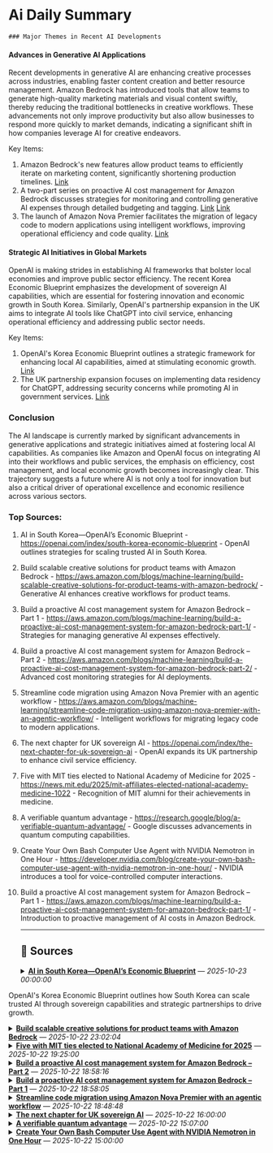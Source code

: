# Ai Daily Summary

    ### Major Themes in Recent AI Developments

#### Advances in Generative AI Applications
Recent developments in generative AI are enhancing creative processes across industries, enabling faster content creation and better resource management. Amazon Bedrock has introduced tools that allow teams to generate high-quality marketing materials and visual content swiftly, thereby reducing the traditional bottlenecks in creative workflows. These advancements not only improve productivity but also allow businesses to respond more quickly to market demands, indicating a significant shift in how companies leverage AI for creative endeavors.

Key Items:
1. Amazon Bedrock's new features allow product teams to efficiently iterate on marketing content, significantly shortening production timelines. [Link](https://aws.amazon.com/blogs/machine-learning/build-scalable-creative-solutions-for-product-teams-with-amazon-bedrock/)
2. A two-part series on proactive AI cost management for Amazon Bedrock discusses strategies for monitoring and controlling generative AI expenses through detailed budgeting and tagging. [Link](https://aws.amazon.com/blogs/machine-learning/build-a-proactive-ai-cost-management-system-for-amazon-bedrock-part-1/) [Link](https://aws.amazon.com/blogs/machine-learning/build-a-proactive-ai-cost-management-system-for-amazon-bedrock-part-2/)
3. The launch of Amazon Nova Premier facilitates the migration of legacy code to modern applications using intelligent workflows, improving operational efficiency and code quality. [Link](https://aws.amazon.com/blogs/machine-learning/streamline-code-migration-using-amazon-nova-premier-with-an-agentic-workflow/)

#### Strategic AI Initiatives in Global Markets
OpenAI is making strides in establishing AI frameworks that bolster local economies and improve public sector efficiency. The recent Korea Economic Blueprint emphasizes the development of sovereign AI capabilities, which are essential for fostering innovation and economic growth in South Korea. Similarly, OpenAI's partnership expansion in the UK aims to integrate AI tools like ChatGPT into civil service, enhancing operational efficiency and addressing public sector needs.

Key Items:
1. OpenAI's Korea Economic Blueprint outlines a strategic framework for enhancing local AI capabilities, aimed at stimulating economic growth. [Link](https://openai.com/index/south-korea-economic-blueprint)
2. The UK partnership expansion focuses on implementing data residency for ChatGPT, addressing security concerns while promoting AI in government services. [Link](https://openai.com/index/the-next-chapter-for-uk-sovereign-ai)

### Conclusion
The AI landscape is currently marked by significant advancements in generative applications and strategic initiatives aimed at fostering local AI capabilities. As companies like Amazon and OpenAI focus on integrating AI into their workflows and public services, the emphasis on efficiency, cost management, and local economic growth becomes increasingly clear. This trajectory suggests a future where AI is not only a tool for innovation but also a critical driver of operational excellence and economic resilience across various sectors.

### Top Sources:
1. AI in South Korea—OpenAI’s Economic Blueprint - https://openai.com/index/south-korea-economic-blueprint - OpenAI outlines strategies for scaling trusted AI in South Korea.
2. Build scalable creative solutions for product teams with Amazon Bedrock - https://aws.amazon.com/blogs/machine-learning/build-scalable-creative-solutions-for-product-teams-with-amazon-bedrock/ - Generative AI enhances creative workflows for product teams.
3. Build a proactive AI cost management system for Amazon Bedrock – Part 1 - https://aws.amazon.com/blogs/machine-learning/build-a-proactive-ai-cost-management-system-for-amazon-bedrock-part-1/ - Strategies for managing generative AI expenses effectively.
4. Build a proactive AI cost management system for Amazon Bedrock – Part 2 - https://aws.amazon.com/blogs/machine-learning/build-a-proactive-ai-cost-management-system-for-amazon-bedrock-part-2/ - Advanced cost monitoring strategies for AI deployments.
5. Streamline code migration using Amazon Nova Premier with an agentic workflow - https://aws.amazon.com/blogs/machine-learning/streamline-code-migration-using-amazon-nova-premier-with-an-agentic-workflow/ - Intelligent workflows for migrating legacy code to modern applications.
6. The next chapter for UK sovereign AI - https://openai.com/index/the-next-chapter-for-uk-sovereign-ai - OpenAI expands its UK partnership to enhance civil service efficiency.
7. Five with MIT ties elected to National Academy of Medicine for 2025 - https://news.mit.edu/2025/mit-affiliates-elected-national-academy-medicine-1022 - Recognition of MIT alumni for their achievements in medicine.
8. A verifiable quantum advantage - https://research.google/blog/a-verifiable-quantum-advantage/ - Google discusses advancements in quantum computing capabilities.
9. Create Your Own Bash Computer Use Agent with NVIDIA Nemotron in One Hour - https://developer.nvidia.com/blog/create-your-own-bash-computer-use-agent-with-nvidia-nemotron-in-one-hour/ - NVIDIA introduces a tool for voice-controlled computer interactions.
10. Build a proactive AI cost management system for Amazon Bedrock – Part 1 - https://aws.amazon.com/blogs/machine-learning/build-a-proactive-ai-cost-management-system-for-amazon-bedrock-part-1/ - Introduction to proactive management of AI costs in Amazon Bedrock.
                
    ---
                
    ## 📰 Sources
    <details><summary><strong><a href='https://openai.com/index/south-korea-economic-blueprint' target='_blank'>AI in South Korea—OpenAI’s Economic Blueprint</a></strong> — <em>2025-10-23 00:00:00</em></summary>

OpenAI's Korea Economic Blueprint outlines how South Korea can scale trusted AI through sovereign capabilities and strategic partnerships to drive growth.

</details>

<details><summary><strong><a href='https://aws.amazon.com/blogs/machine-learning/build-scalable-creative-solutions-for-product-teams-with-amazon-bedrock/' target='_blank'>Build scalable creative solutions for product teams with Amazon Bedrock</a></strong> — <em>2025-10-22 23:02:04</em></summary>

In this post, we explore how product teams can leverage Amazon Bedrock and AWS services to transform their creative workflows through generative AI, enabling rapid content iteration across multiple formats while maintaining brand consistency and compliance. The solution demonstrates how teams can deploy a scalable generative AI application that accelerates everything from product descriptions and marketing copy to visual concepts and video content, significantly reducing time to market while enhancing creative quality.

</details>

<details><summary><strong><a href='https://news.mit.edu/2025/mit-affiliates-elected-national-academy-medicine-1022' target='_blank'>Five with MIT ties elected to National Academy of Medicine for 2025</a></strong> — <em>2025-10-22 19:25:00</em></summary>

Professors Facundo Batista and Dina Katabi, along with three additional MIT alumni, are honored for their outstanding professional achievement and commitment to service.

</details>

<details><summary><strong><a href='https://aws.amazon.com/blogs/machine-learning/build-a-proactive-ai-cost-management-system-for-amazon-bedrock-part-2/' target='_blank'>Build a proactive AI cost management system for Amazon Bedrock – Part 2</a></strong> — <em>2025-10-22 18:58:16</em></summary>

In this post, we explore advanced cost monitoring strategies for Amazon Bedrock deployments, introducing granular custom tagging approaches for precise cost allocation and comprehensive reporting mechanisms that build upon the proactive cost management foundation established in Part 1. The solution demonstrates how to implement invocation-level tagging, application inference profiles, and integration with AWS Cost Explorer to create a complete 360-degree view of generative AI usage and expenses.

</details>

<details><summary><strong><a href='https://aws.amazon.com/blogs/machine-learning/build-a-proactive-ai-cost-management-system-for-amazon-bedrock-part-1/' target='_blank'>Build a proactive AI cost management system for Amazon Bedrock – Part 1</a></strong> — <em>2025-10-22 18:58:05</em></summary>

In this post, we introduce a comprehensive solution for proactively managing Amazon Bedrock inference costs through a cost sentry mechanism designed to establish and enforce token usage limits, providing organizations with a robust framework for controlling generative AI expenses. The solution uses serverless workflows and native Amazon Bedrock integration to deliver a predictable, cost-effective approach that aligns with organizational financial constraints while preventing runaway costs through leading indicators and real-time budget enforcement.

</details>

<details><summary><strong><a href='https://aws.amazon.com/blogs/machine-learning/streamline-code-migration-using-amazon-nova-premier-with-an-agentic-workflow/' target='_blank'>Streamline code migration using Amazon Nova Premier with an agentic workflow</a></strong> — <em>2025-10-22 18:48:48</em></summary>

In this post, we demonstrate how Amazon Nova Premier with Amazon Bedrock can systematically migrate legacy C code to modern Java/Spring applications using an intelligent agentic workflow that breaks down complex conversions into specialized agent roles. The solution reduces migration time and costs while improving code quality through automated validation, security assessment, and iterative refinement processes that handle even large codebases exceeding token limitations.

</details>

<details><summary><strong><a href='https://openai.com/index/the-next-chapter-for-uk-sovereign-ai' target='_blank'>The next chapter for UK sovereign AI</a></strong> — <em>2025-10-22 16:00:00</em></summary>

OpenAI expands its UK partnership with a new Ministry of Justice agreement, bringing ChatGPT to civil servants. It also introduces UK data residency for ChatGPT Enterprise, ChatGPT Edu, and the API Platform to support trusted and secure AI adoption.

</details>

<details><summary><strong><a href='https://research.google/blog/a-verifiable-quantum-advantage/' target='_blank'>A verifiable quantum advantage</a></strong> — <em>2025-10-22 15:07:00</em></summary>

Quantum

</details>

<details><summary><strong><a href='https://developer.nvidia.com/blog/create-your-own-bash-computer-use-agent-with-nvidia-nemotron-in-one-hour/' target='_blank'>Create Your Own Bash Computer Use Agent with NVIDIA Nemotron in One Hour</a></strong> — <em>2025-10-22 15:00:00</em></summary>

What if you could talk to your computer and have it perform tasks through the Bash terminal, without you writing a single command? With NVIDIA Nemotron Nano v2,...

</details>


